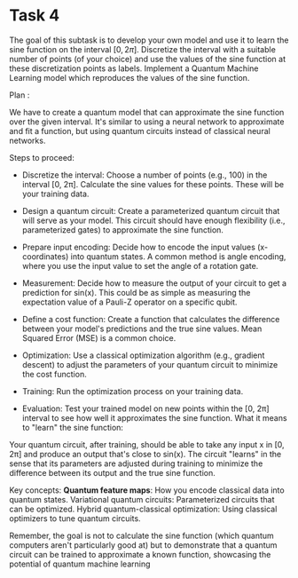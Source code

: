 # Task 4

The goal of this subtask is to develop your own model and use it to learn the sine function on the interval $[0, 2\pi]$. Discretize the interval with a suitable number of points (of your choice) and use the values of the sine function at these discretization points as labels. Implement a Quantum Machine Learning model which reproduces the values of the sine function.

Plan : 

We have to create a quantum model that can approximate the sine function over the given interval. It's similar to using a neural network to approximate and fit a function, but using quantum circuits instead of classical neural networks.

Steps to proceed:
* Discretize the interval: 
Choose a number of points (e.g., 100) in the interval [0, 2π]. Calculate the sine values for these points. These will be your training data.

* Design a quantum circuit:
Create a parameterized quantum circuit that will serve as your model. This circuit should have enough flexibility (i.e., parameterized gates) to approximate the sine function.

* Prepare input encoding:
Decide how to encode the input values (x-coordinates) into quantum states. A common method is angle encoding, where you use the input value to set the angle of a rotation gate.

* Measurement:
Decide how to measure the output of your circuit to get a prediction for sin(x). This could be as simple as measuring the expectation value of a Pauli-Z operator on a specific qubit.

* Define a cost function:
Create a function that calculates the difference between your model's predictions and the true sine values. Mean Squared Error (MSE) is a common choice.

* Optimization:
Use a classical optimization algorithm (e.g., gradient descent) to adjust the parameters of your quantum circuit to minimize the cost function.

* Training:
Run the optimization process on your training data.

* Evaluation:
Test your trained model on new points within the [0, 2π] interval to see how well it approximates the sine function. 
What it means to "learn" the sine function:

Your quantum circuit, after training, should be able to take any input x in [0, 2π] and produce an output that's close to sin(x).
The circuit "learns" in the sense that its parameters are adjusted during training to minimize the difference between its output and the true sine function.

Key concepts:
**Quantum feature maps**: How you encode classical data into quantum states.
Variational quantum circuits: Parameterized circuits that can be optimized.
Hybrid quantum-classical optimization: Using classical optimizers to tune quantum circuits.

Remember, the goal is not to calculate the sine function (which quantum computers aren't particularly good at) but to demonstrate that a quantum circuit can be trained to approximate a known function, showcasing the potential of quantum machine learning